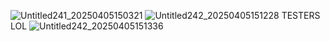 ![Untitled241_20250405150321](https://github.com/user-attachments/assets/f4f2dd89-a962-4c6f-8329-087f52776016)
![Untitled242_20250405151228](https://github.com/user-attachments/assets/406e424e-5031-4bc3-883b-fa694f0c03b1)
TESTERS LOL
![Untitled242_20250405151336](https://github.com/user-attachments/assets/7012347c-1fd4-413f-9c56-139cf7f46768)

